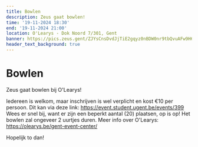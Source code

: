 ```yaml
---
title: Bowlen
description: Zeus gaat bowlen!
time: '19-11-2024 18:30'
end: '19-11-2024 21:00'
location: O'Learys - Dok Noord 7/301, Gent
banner: https://pics.zeus.gent/ZJYsCnsDvdJjTiE2gqyz0nBDW0nr9tbQvuAFw9H6.jpg
header_text_background: true
---
```


# Bowlen

Zeus gaat bowlen bij O'Learys!

Iedereen is welkom, maar inschrijven is wel verplicht en kost €10 per persoon.
Dit kan via deze link: https://event.student.ugent.be/events/399
Wees er snel bij, want er zijn een beperkt aantal (20) plaatsen, op is op!
Het bowlen zal ongeveer 2 uurtjes duren.
Meer info over O'Learys: https://olearys.be/gent-event-center/

Hopelijk to dan!

